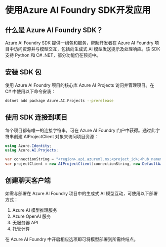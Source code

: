 # 使用Azure AI Foundry SDK开发应用

## 什么是 Azure AI Foundry SDK？

Azure AI Foundry SDK 提供一组包和服务，帮助开发者在 Azure AI Foundry 项目中访问资源并与模型交互，包括向生成式 AI 模型发送提示及处理响应。该 SDK 支持 Python 和 C# .NET，部分功能仍在预览中。

## 安装 SDK 包

使用 Azure AI Foundry 项目的核心库 Azure AI Projects 访问并管理项目。在 C# 中使用以下命令安装：

```bash
dotnet add package Azure.AI.Projects --prerelease
```

## 使用 SDK 连接到项目

每个项目都有唯一的连接字符串，可在 Azure AI Foundry 门户中获得。通过此字符串创建 AIProjectClient 对象来访问项目资源：

```csharp
using Azure.Identity;
using Azure.AI.Projects;

var connectionString = "<region>.api.azureml.ms;<project_id>;<hub_name>;<project_name>";
var projectClient = new AIProjectClient(connectionString, new DefaultAzureCredential());
```

## 创建聊天客户端

如需与部署在 Azure AI Foundry 项目中的生成式 AI 模型互动，可使用以下部署方式：

1. Azure AI 模型推理服务
2. Azure OpenAI 服务
3. 无服务器 API
4. 托管计算

在 Azure AI Foundry 中开启相应选项即可将模型部署到所需终结点。
